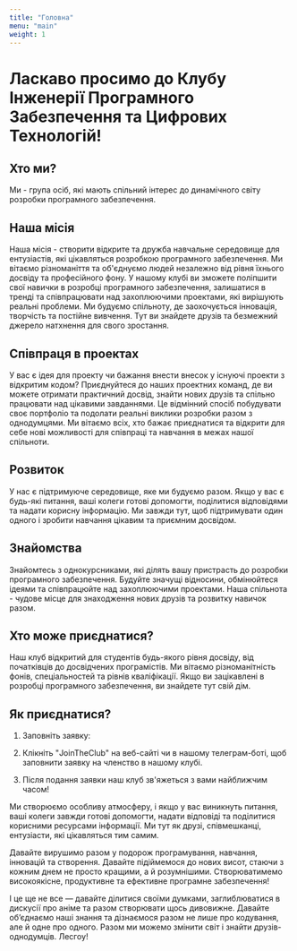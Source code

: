 ```yaml
---
title: "Головна"
menu: "main"
weight: 1
---
```


# Ласкаво просимо до Клубу Інженерії Програмного Забезпечення та Цифрових Технологій!

## Хто ми?

Ми - група осіб, які мають спільний інтерес до динамічного світу розробки програмного забезпечення.

## Наша місія

Наша місія - створити відкрите та дружба навчальне середовище для ентузіастів, які цікавляться розробкою програмного забезпечення. Ми вітаємо різноманіття та об'єднуємо людей незалежно від рівня їхнього досвіду та професійного фону. У нашому клубі ви зможете поліпшити свої навички в розробці програмного забезпечення, залишатися в тренді та співпрацювати над захоплюючими проектами, які вирішують реальні проблеми. Ми будуємо спільноту, де заохочується інновація, творчість та постійне вивчення. Тут ви знайдете друзів та безмежний джерело натхнення для свого зростання.

## Співпраця в проектах

У вас є ідея для проекту чи бажання внести внесок у існуючі проекти з відкритим кодом? Приєднуйтеся до наших проектних команд, де ви можете отримати практичний досвід, знайти нових друзів та спільно працювати над цікавими завданнями. Це відмінний спосіб побудувати своє портфоліо та подолати реальні виклики розробки разом з однодумцями. Ми вітаємо всіх, хто бажає приєднатися та відкрити для себе нові можливості для співпраці та навчання в межах нашої спільноти.

## Розвиток

У нас є підтримуюче середовище, яке ми будуємо разом. Якщо у вас є будь-які питання, ваші колеги готові допомогти, поділитися відповідями та надати корисну інформацію. Ми завжди тут, щоб підтримувати один одного і зробити навчання цікавим та приємним досвідом.

## Знайомства

Знайомтесь з однокурсниками, які ділять вашу пристрасть до розробки програмного забезпечення. Будуйте значущі відносини, обмінюйтеся ідеями та співпрацюйте над захоплюючими проектами. Наша спільнота - чудове місце для знаходження нових друзів та розвитку навичок разом.

## Хто може приєднатися?

Наш клуб відкритий для студентів будь-якого рівня досвіду, від початківців до досвідчених програмістів. Ми вітаємо різноманітність фонів, спеціальностей та рівнів кваліфікації. Якщо ви зацікавлені в розробці програмного забезпечення, ви знайдете тут свій дім.

## Як приєднатися?

1. Заповніть заявку:

2. Клікніть "JoinTheClub" на веб-сайті чи в нашому телеграм-боті, щоб заповнити заявку на членство в нашому клубі.

3. Після подання заявки наш клуб зв'яжеться з вами найближчим часом!

Ми створюємо особливу атмосферу, і якщо у вас виникнуть питання, ваші колеги завжди готові допомогти, надати відповіді та поділитися корисними ресурсами інформації. Ми тут як друзі, співмешканці, ентузіасти, які цікавляться тим самим.

Давайте вирушимо разом у подорож програмування, навчання, інновацій та створення. Давайте підіймемося до нових висот, стаючи з кожним днем не просто кращими, а й розумнішими. Cтворюватимемо високоякісне, продуктивне та ефективне програмне забезпечення!

І це ще не все — давайте ділитися своїми думками, заглиблюватися в дискусії про аніме та разом створювати щось дивовижне. Давайте об’єднаємо наші знання та дізнаємося разом не лише про кодування, але й одне про одного. Разом ми можемо змінити світ і знайти друзів-однодумців. Лесгоy!
